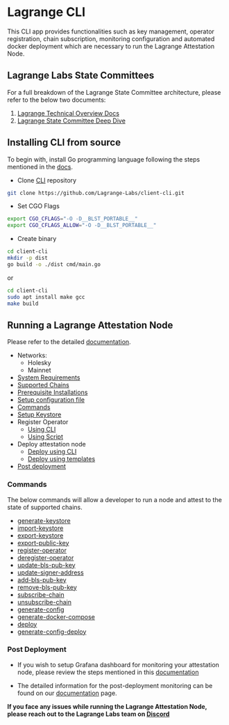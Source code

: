 # Lagrange CLI

This CLI app provides functionalities such as key management, operator registration, chain subscription, monitoring configuration and automated docker deployment which are necessary to run the Lagrange Attestation Node.

## Lagrange Labs State Committees

For a full breakdown of the Lagrange State Committee architecture, please refer to the below two documents:

1. [Lagrange Technical Overview Docs](https://docs.lagrange.dev/state-committees/overview)
2. [Lagrange State Committee Deep Dive](https://hackmd.io/@lagrange/lagrange-committee)

## Installing CLI from source

To begin with, install Go programming language following the steps mentioned in the [docs](https://docs.lagrange.dev/state-committees/run-node/prerequisite-installation).

- Clone [CLI](https://github.com/Lagrange-Labs/client-cli) repository

```bash
git clone https://github.com/Lagrange-Labs/client-cli.git
```

- Set CGO Flags

```bash
export CGO_CFLAGS="-O -D__BLST_PORTABLE__"
export CGO_CFLAGS_ALLOW="-O -D__BLST_PORTABLE__"
```

- Create binary

```bash
cd client-cli
mkdir -p dist
go build -o ./dist cmd/main.go
```

or

```bash
cd client-cli
sudo apt install make gcc
make build
```

## Running a Lagrange Attestation Node

Please refer to the detailed [documentation](https://docs.lagrange.dev/state-committees/overview).

- Networks:
  - Holesky
  - Mainnet
- [System Requirements](https://docs.lagrange.dev/state-committees/operator-guide/system-requirements)
- [Supported Chains](https://docs.lagrange.dev/state-committees/operator-guide/supported-chains)
- [Prerequisite Installations](https://docs.lagrange.dev/state-committees/run-node/prerequisite-installation)
- [Setup configuration file](https://docs.lagrange.dev/state-committees/run-node/configuration)
- [Commands](#commands)
- [Setup Keystore](https://docs.lagrange.dev/state-committees/run-node/setup-keystore)
- Register Operator
  - [Using CLI](https://docs.lagrange.dev/state-committees/run-node/register-operator)
  - [Using Script](https://docs.lagrange.dev/state-committees/run-node/scripts)
- Deploy attestation node
  - [Deploy using CLI](https://docs.lagrange.dev/state-committees/run-node/deploy#deploy-using-cli)
  - [Deploy using templates](https://docs.lagrange.dev/state-committees/run-node/deploy#deploy-using-template)
- [Post deployment](#post-deployment)

### Commands

The below commands will allow a developer to run a node and attest to the state of supported chains.

- [generate-keystore](https://docs.lagrange.dev/state-committees/run-node/commands#generate-keystore)
- [import-keystore](https://docs.lagrange.dev/state-committees/run-node/commands#import-keystore)
- [export-keystore](https://docs.lagrange.dev/state-committees/run-node/commands#export-keystore)
- [export-public-key](https://docs.lagrange.dev/state-committees/run-node/commands#export-public-key)
- [register-operator](https://docs.lagrange.dev/state-committees/run-node/commands#register-operator)
- [deregister-operator](https://docs.lagrange.dev/state-committees/run-node/commands#deregister-operator)
- [update-bls-pub-key](https://docs.lagrange.dev/state-committees/run-node/commands#update-bls-pub-key)
- [update-signer-address](https://docs.lagrange.dev/state-committees/run-node/commands#update-signer-address)
- [add-bls-pub-key](https://docs.lagrange.dev/state-committees/run-node/commands#add-bls-pub-key)
- [remove-bls-pub-key](https://docs.lagrange.dev/state-committees/run-node/commands#remove-bls-pub-key)
- [subscribe-chain](https://docs.lagrange.dev/state-committees/run-node/commands#subscribe-chain)
- [unsubscribe-chain](https://docs.lagrange.dev/state-committees/run-node/commands#unsubscribe-chain)
- [generate-config](https://docs.lagrange.dev/state-committees/run-node/commands#generate-config)
- [generate-docker-compose](https://docs.lagrange.dev/state-committees/run-node/commands#generate-docker-compose)
- [deploy](https://docs.lagrange.dev/state-committees/run-node/commands#deploy)
- [generate-config-deploy](https://docs.lagrange.dev/state-committees/run-node/commands#generate-config-deploy)

### Post Deployment

- If you wish to setup Grafana dashboard for monitoring your attestation node, please review the steps mentioned in this [documentation](/monitoring/MONITORING.MD)

- The detailed information for the post-deployment monitoring can be found on our [documentation](https://docs.lagrange.dev/state-committees/run-node/monitoring) page.

**If you face any issues while running the Lagrange Attestation Node, please reach out to the Lagrange Labs team on [Discord](https://discord.lagrange.dev/)**
